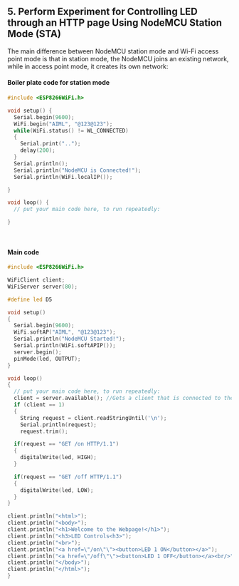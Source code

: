 ## 5. Perform Experiment for Controlling LED through an HTTP page Using NodeMCU Station Mode (STA)

The main difference between NodeMCU station mode and Wi-Fi access point mode is that in station mode, the NodeMCU joins an existing network, while in access point mode, it creates its own network:

#### Boiler plate code for station mode

```ino
#include <ESP8266WiFi.h>

void setup() {
  Serial.begin(9600);
  WiFi.begin("AIML", "@123@123");
  while(WiFi.status() != WL_CONNECTED)
  {
    Serial.print("..");
    delay(200);
  }
  Serial.println();
  Serial.println("NodeMCU is Connected!");
  Serial.println(WiFi.localIP());

}

void loop() {
  // put your main code here, to run repeatedly:

}
```

<br>

#### Main code

```ino
#include <ESP8266WiFi.h>

WiFiClient client;
WiFiServer server(80);

#define led D5

void setup()
{
  Serial.begin(9600);
  WiFi.softAP("AIML", "@123@123");
  Serial.println("NodeMCU Started!");
  Serial.println(WiFi.softAPIP());
  server.begin();
  pinMode(led, OUTPUT);
}

void loop()
{
  // put your main code here, to run repeatedly:
  client = server.available(); //Gets a client that is connected to the server and has data for reading.
  if (client == 1)
  {
    String request = client.readStringUntil('\n');
    Serial.println(request);
    request.trim();

  if(request == "GET /on HTTP/1.1")
  {
    digitalWrite(led, HIGH);
  }

  if(request == "GET /off HTTP/1.1")
  {
    digitalWrite(led, LOW);
  }
}

client.println("<html>");
client.println("<body>");
client.println("<h1>Welcome to the Webpage!</h1>");
client.println("<h3>LED Controls<h3>");
client.println("<br>");
client.println("<a href=\"/on\"\"><button>LED 1 ON</button></a>");
client.println("<a href=\"/off\"\"><button>LED 1 OFF</button></a><br/>");
client.println("</body>");
client.println("</html>");
}

```
